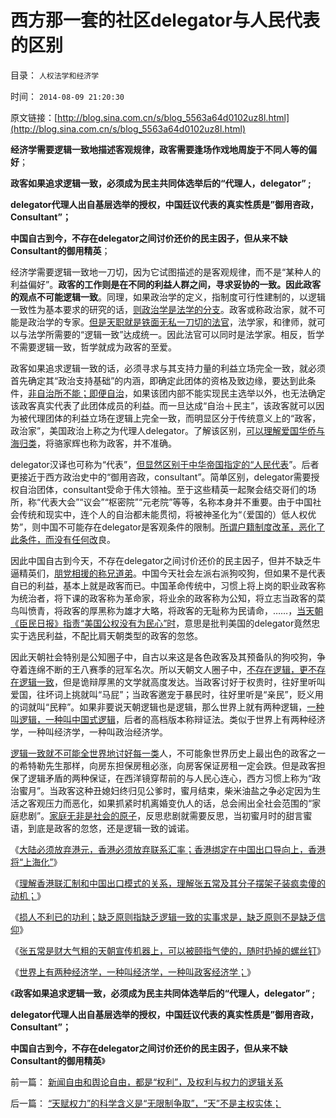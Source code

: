 # 西方那一套的社区delegator与人民代表的区别

目录： `人权法学和经济学` 

时间： `2014-08-09 21:20:30` 

原文链接：[http://blog.sina.com.cn/s/blog_5563a64d0102uz8l.html](http://blog.sina.com.cn/s/blog_5563a64d0102uz8l.html)

**经济学需要逻辑一致地描述客观规律，政客需要逢场作戏地周旋于不同人等的偏好**；

**政客如果追求逻辑一致，必须成为民主共同体选举后的“代理人，delegator” ;**

**delegator代理人出自基层选举的授权，中国廷议代表的真实性质是”御用咨政，Consultant”；**

**中国自古到今，不存在delegator之间讨价还价的民主因子，但从来不缺Consultant的御用精英**；

经济学需要逻辑一致地一刀切，因为它试图描述的是客观规律，而不是“某种人的利益偏好”。**政客的工作则是在不同的利益人群之间，寻求妥协的一致。因此政客的观点不可能逻辑一致**。同理，如果政治学的定义，指制度可行性建制的，以逻辑一致性为基本要求的研究的话，[则政治学是法学的分支](../../../2013/10/11/合法性守恒是法学和政治学的基本定理，及科学和客观.md)。政客或称政治家，就不可能是政治学的专家。[但是天职就是铁面无私一刀切的法官](../../../2010/6/11/法学法治依法一刀切;科学实证就要一刀切.md)，法学家，和律师，就可以与法学所需要的“逻辑一致”达成统一。因此法官可以同时是法学家。相反，哲学不需要逻辑一致，哲学就成为政客的至爱。

政客如果追求逻辑一致的话，必须寻求与其支持力量的利益立场完全一致，就必须首先确定其“政治支持基础”的内涵，即确定此团体的资格及致边缘，要达到此条件，[非自治所不能；即便自治](../../../2013/12/3/公有制下的自治是造反组织，私有制下的自治是爱国团体.md)，如果该团内部不能实现民主选举以外，也无法确定该政客真实代表了此团体成员的利益。而一旦达成“自治＋民主”，该政客就可以因为被代理团体的利益立场在逻辑上完全一致，而明显区分于传统意义上的“政客，政治家”，美国政治上称之为代理人delegator。了解该区别，[可以理解爱国华侨与海归类](../../../2014/1/12/“为了团结说假话”是民主观念中的缺德；.md)，将骆家辉也称为政客，并不准确。

delegator汉译也可称为“代表”，[但显然区别于中华帝国指定的“人民代表](../../../2013/3/5/两会廷议拷问“一人一票，全国普选”的动乱.md)”。后者更接近于西方政治史中的“御用咨政，consultant”。简单区别，delegator需要授权自治团体，consultant受命于伟大领袖。至于这些精英一起聚会结交哥们的场所，称“代表大会”“议会”“枢密院”“元老院”等等，名称本身并不重要。由于中国社会传统和现实中，连个人的自治都未能贯彻，将被神圣化为“（爱国的）低人权优势”，则中国不可能存在delegator是客观条件的限制。[所谓户籍制度改革，恶化了此条件，而没有任何改](../../../2013/1/24/“排外”是褒义词，“不要盲目排外”是利益建议.md)良。

因此中国自古到今天，不存在delegator之间讨价还价的民主因子，但并不缺乏牛逼精英们，[朋党相援的称兄道弟](../../../2012/9/10/任何“观点妥协”不构成利益契约，无信守价值；.md)。中国今天社会左派右派狗咬狗，但如果不是代表自已的利益，基本上就是政客而已。中国革命传统中，习惯上将上岗的职业政客称为统治者，将下课的政客称为革命家，将业余的政客称为公知，将立志当政客的菜鸟叫愤青，将政客的厚黑称为雄才大略，将政客的无耻称为民请命，……，[当天朝《臣民日报》指责“美国公权没有为民心”时](http://news.sina.com.cn/pl/2014-08-01/035930611605.shtml)，意思是批判美国的delegator竟然忠实于选民利益，不配比肩天朝类型的政客的忽悠。

因此天朝社会特别是公知圈子中，自古以来这是各色政客及其预备队的狗咬狗，争夺着连绵不断的王八赛季的冠军名次。所以天朝文人圈子中，[不存在逻辑，更不存在逻辑一致](../../../2011/2/3/人科动物的生物行为分析和进化规律.md)，但是诡辩厚黑的文学就高度发达。当政客讨好于权贵时，往好里听叫爱国，往坏词上挑就叫“马屁”；当政客邀宠于暴民时，往好里听是“亲民”，贬义用的词就叫“民粹”。如果非要说天朝逻辑也是逻辑，那么世界上就有两种逻辑，[一种叫逻辑，一种叫中国式逻辑](../../../2011/1/26/传统文化缺乏逻辑，和利益错位.md)，后者的高档版本称辩证法。类似于世界上有两种经济学，一种叫经济学，一种叫政治经济学。

[逻辑一致就不可能全世界地讨好每一类](../../../2012/5/11/经济学是一门专门得罪人的学问.md)人，不可能象世界历史上最出色的政客之一的希特勒先生那样，向房东担保房租必涨，向房客保证房租一定会跌。但是政客担保了逻辑矛盾的两种保证，在西洋镜穿帮前的与人民心连心，西方习惯上称为“政治蜜月”。当政客这种丑媳妇终归见公爹时，蜜月结束，柴米油盐之争必定因为生活之客观压力而恶化，如果抓紧时机离婚变仇人的话，总会闹出全社会范围的“家庭悲剧”。[家庭无非是社会的原子](../../../2012/11/25/家庭是研究社会合作的原子单位；.md)，反思悲剧就需要反思，当初蜜月时的甜言蜜语，到底是政客的忽悠，还是逻辑一致的诚诺。

《[大陆必须放弃港元，香港必须放弃联系汇率；香港绑定在中国出口导向上，香港将“上海化”](../../../2014/8/4/大陆必须放弃港元，香港必须放弃联系汇率.md)》

《[理解香港联汇制和中国出口模式的关系，理解张五常及其分子摆架子装疯卖傻的动机；](../../../2014/8/5/理解张五常及其分子装疯卖傻摆架子.md)》

《[损人不利已的功利；缺乏原则指缺乏逻辑一致的实事求是，缺乏原则不是缺乏信仰](../../../2014/8/6/现代化的阿Q精神；损人不利已的功利.md)》

《[张五常是财大气粗的天朝宣传机器上，可以被颐指气使的，随时扔掉的螺丝钉](../../../2014/8/7/在表达出一致的逻辑前，张五常不是经济学人.md)》

《[世界上有两种经济学，一种叫经济学，一种叫政客经济学；](../../../2014/8/8/世界上有两种经济学，一种叫经济学，一种叫政客经济学.md)》

《**政客如果追求逻辑一致，必须成为民主共同体选举后的“代理人，delegator” ;**

**delegator代理人出自基层选举的授权，中国廷议代表的真实性质是”御用咨政，Consultant”；**

**中国自古到今，不存在delegator之间讨价还价的民主因子，但从来不缺Consultant的御用精英**》

前一篇： [新闻自由和舆论自由，都是“权利”，及权利与权力的逻辑关系](../../../2014/8/25/新闻自由和舆论自由，都是“权利”，及权利与权力的逻辑关系.md)

后一篇： [“天赋权力”的科学含义是“无限制争取”，“天”不是主权实体；](../../../2014/8/5/“天赋权力”的科学含义是“无限制争取”，“天”不是主权实体；.md)

